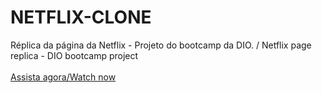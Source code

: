# NETFLIX-CLONE
Réplica da página da Netflix - Projeto do bootcamp da DIO. / Netflix page replica - DIO bootcamp project
<br> <br>
<a href="https://giovannahelena.github.io/NETFLIX-CLONE/">Assista agora/Watch now</a>
